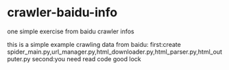 # crawler-baidu-info
one simple exercise from baidu crawler infos

this is a simple example crawling data from baidu:
    first:create spider_main.py,url_manager.py,html_downloader.py,html_parser.py,html_outputer.py
    second:you need read code
    good lock
